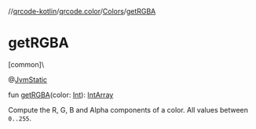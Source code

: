 //[qrcode-kotlin](../../../index.md)/[qrcode.color](../index.md)/[Colors](index.md)/[getRGBA](get-r-g-b-a.md)

# getRGBA

[common]\

@[JvmStatic](https://kotlinlang.org/api/latest/jvm/stdlib/kotlin-stdlib/kotlin.jvm/-jvm-static/index.html)

fun [getRGBA](get-r-g-b-a.md)(color: [Int](https://kotlinlang.org/api/latest/jvm/stdlib/kotlin-stdlib/kotlin/-int/index.html)): [IntArray](https://kotlinlang.org/api/latest/jvm/stdlib/kotlin-stdlib/kotlin/-int-array/index.html)

Compute the R, G, B and Alpha components of a color. All values between `0..255`.

